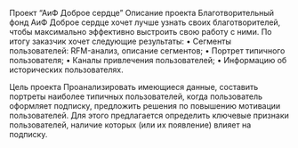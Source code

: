 Проект “АиФ Доброе сердце”
Описание проекта
Благотворительный фонд АиФ Доброе сердце хочет лучше узнать своих благотворителей, чтобы максимально эффективно выстроить свою работу с ними. По итогу заказчик хочет следующие результаты:
• Сегменты пользователей: RFM-анализ, описание сегментов;
• Портрет типичного пользователя;
• Каналы привлечения пользователей;
• Информацию об исторических пользователях.

Цель проекта
Проанализировать имеющиеся данные, составить портреты наиболее типичных пользователей, когда пользователь оформляет подписку, предложить решения по повышению мотивации пользователей. Для этого предлагается определить ключевые признаки пользователей, наличие которых (или их появление) влияет на подписку.
